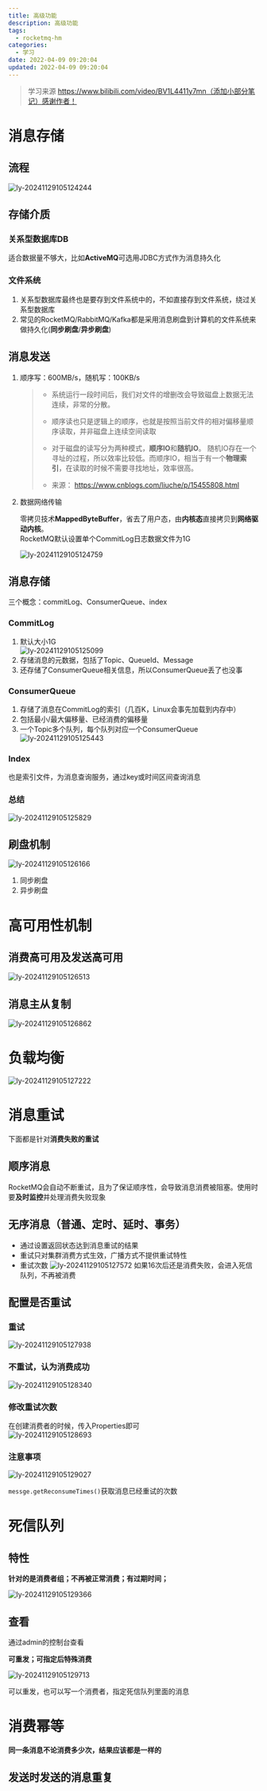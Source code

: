 ```yaml
---
title: 高级功能
description: 高级功能
tags:
  - rocketmq-hm
categories:
  - 学习
date: 2022-04-09 09:20:04
updated: 2022-04-09 09:20:04
---
```


> 学习来源 https://www.bilibili.com/video/BV1L4411y7mn（添加小部分笔记）感谢作者！

# 消息存储

## 流程

![ly-20241129105124244](attachments/img/ly-20241129105124244.png)

## 存储介质

### 关系型数据库DB

适合数据量不够大，比如**ActiveMQ**可选用JDBC方式作为消息持久化

### 文件系统

1. 关系型数据库最终也是要存到文件系统中的，不如直接存到文件系统，绕过关系型数据库
2. 常见的RocketMQ/RabbitMQ/Kafka都是采用消息刷盘到计算机的文件系统来做持久化(**同步刷盘**/**异步刷盘**)

## 消息发送

1. 顺序写：600MB/s，随机写：100KB/s  

   > - 系统运行一段时间后，我们对文件的增删改会导致磁盘上数据无法连续，非常的分散。
   >
   > - 顺序读也只是逻辑上的顺序，也就是按照当前文件的相对偏移量顺序读取，并非磁盘上连续空间读取
   > - 对于磁盘的读写分为两种模式，**顺序IO**和**随机IO**。 随机IO存在一个寻址的过程，所以效率比较低。而顺序IO，相当于有一个**物理索引**，在读取的时候不需要寻找地址，效率很高。 
   > - 来源： https://www.cnblogs.com/liuche/p/15455808.html

2. 数据网络传输  

   零拷贝技术**MappedByteBuffer**，省去了用户态，由**内核态**直接拷贝到**网络驱动内核**。    
   RocketMQ默认设置单个CommitLog日志数据文件为1G


   ![ly-20241129105124759](attachments/img/ly-20241129105124759.png)

## 消息存储

三个概念：commitLog、ConsumerQueue、index

### CommitLog

1. 默认大小1G  
   ![ly-20241129105125099](attachments/img/ly-20241129105125099.png)
2. 存储消息的元数据，包括了Topic、QueueId、Message
3. 还存储了ConsumerQueue相关信息，所以ConsumerQueue丢了也没事

### ConsumerQueue

1. 存储了消息在CommitLog的索引（几百K，Linux会事先加载到内存中）
2. 包括最小/最大偏移量、已经消费的偏移量
3. 一个Topic多个队列，每个队列对应一个ConsumerQueue  
   ![ly-20241129105125443](attachments/img/ly-20241129105125443.png)

### Index

也是索引文件，为消息查询服务，通过key或时间区间查询消息

### 总结

![ly-20241129105125829](attachments/img/ly-20241129105125829.png)

## 刷盘机制

![ly-20241129105126166](attachments/img/ly-20241129105126166.png)

1. 同步刷盘
2. 异步刷盘

# 高可用性机制

## 消费高可用及发送高可用

![ly-20241129105126513](attachments/img/ly-20241129105126513.png)

## 消息主从复制

![ly-20241129105126862](attachments/img/ly-20241129105126862.png)

# 负载均衡

![ly-20241129105127222](attachments/img/ly-20241129105127222.png)

# 消息重试

下面都是针对**消费失败的重试**

## 顺序消息  

RocketMQ会自动不断重试，且为了保证顺序性，会导致消息消费被阻塞。使用时要**及时监控**并处理消费失败现象

## 无序消息（普通、定时、延时、事务）  

- 通过设置返回状态达到消息重试的结果
- 重试只对集群消费方式生效，广播方式不提供重试特性
- 重试次数
  ![ly-20241129105127572](attachments/img/ly-20241129105127572.png)
  如果16次后还是消费失败，会进入死信队列，不再被消费

## 配置是否重试

### 重试

![ly-20241129105127938](attachments/img/ly-20241129105127938.png)

### 不重试，认为消费成功

![ly-20241129105128340](attachments/img/ly-20241129105128340.png)

### 修改重试次数

在创建消费者的时候，传入Properties即可  
![ly-20241129105128693](attachments/img/ly-20241129105128693.png)

### 注意事项

![ly-20241129105129027](attachments/img/ly-20241129105129027.png)

```messge.getReconsumeTimes()```获取消息已经重试的次数

# 死信队列

## 特性

**针对的是消费者组；不再被正常消费；有过期时间；**

![ly-20241129105129366](attachments/img/ly-20241129105129366.png)

## 查看

通过admin的控制台查看

**可重发；可指定后特殊消费**

![ly-20241129105129713](attachments/img/ly-20241129105129713.png)

可以重发，也可以写一个消费者，指定死信队列里面的消息

# 消费幂等

**同一条消息不论消费多少次，结果应该都是一样的**

## 发送时发送的消息重复

